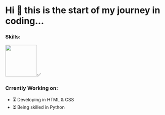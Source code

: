 # Hi 👋 this is the start of my journey in coding...

### Skills:
[comment]: java->
<img src="https://github.com/aboddy67/aboddy67/assets/72586686/ad53d57a-23f7-4137-94a7-fb70c18bdd47" width="100" height="100" />✅

### Crrently Working on: 
- ⏳ Developing in HTML & CSS
- ⏳ Being skilled in Python
